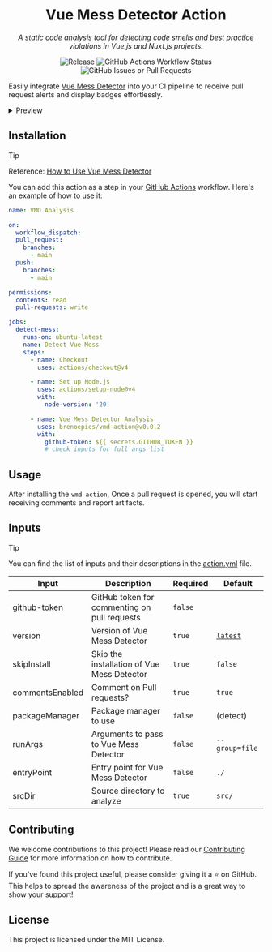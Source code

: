 <div align="center">

# Vue Mess Detector Action

_A static code analysis tool for detecting code smells and best practice
violations in Vue.js and Nuxt.js projects._

![Release](https://img.shields.io/github/v/release/brenoepics/vmd-action?include_prereleases&sort=semver&logo=github)
![GitHub Actions Workflow Status](https://img.shields.io/github/actions/workflow/status/brenoepics/vmd-action/ci.yml?logo=github)
![GitHub Issues or Pull Requests](https://img.shields.io/github/issues/brenoepics/vmd-action?logo=github)
</div>

Easily integrate [Vue Mess Detector](https://github.com/rrd108/vue-mess-detector) into your CI pipeline to receive pull
request alerts and display badges effortlessly.

<details>
<summary>Preview</summary>

![image](https://github.com/user-attachments/assets/aea8dbb9-49c8-4206-abba-9e4d475040ad)

</details>

## Installation

> [!TIP]
> Reference: [How to Use Vue Mess Detector](https://vue-mess-detector.webmania.cc/)

You can add this action as a step in your [GitHub Actions](https://github.com/features/actions)
workflow.
Here's an example of how to
use it:

```yml
name: VMD Analysis

on:
  workflow_dispatch:
  pull_request:
    branches:
      - main
  push:
    branches:
      - main

permissions:
  contents: read
  pull-requests: write

jobs:
  detect-mess:
    runs-on: ubuntu-latest
    name: Detect Vue Mess
    steps:
      - name: Checkout
        uses: actions/checkout@v4

      - name: Set up Node.js
        uses: actions/setup-node@v4
        with:
          node-version: '20'

      - name: Vue Mess Detector Analysis
        uses: brenoepics/vmd-action@v0.0.2
        with:
          github-token: ${{ secrets.GITHUB_TOKEN }}
          # check inputs for full args list

```

## Usage

After installing the `vmd-action`, Once a pull request is opened, you will start receiving comments and report
artifacts.

## Inputs

> [!TIP]
> You can find the list of inputs and their descriptions in the [action.yml](action.yml) file.

| Input           | Description                                  | Required | Default                                                 |
|-----------------|----------------------------------------------|----------|---------------------------------------------------------|
| github-token    | GitHub token for commenting on pull requests | `false`  |                                                         |
| version         | Version of Vue Mess Detector                 | `true`   | [`latest`](https://github.com/rrd108/vue-mess-detector) |
| skipInstall     | Skip the installation of Vue Mess Detector   | `true`   | `false`                                                 |
| commentsEnabled | Comment on Pull requests?                    | `true`   | `true`                                                  |
| packageManager  | Package manager to use                       | `false`  | (detect)                                                |
| runArgs         | Arguments to pass to Vue Mess Detector       | `false`  | `--group=file`                                          |
| entryPoint      | Entry point for Vue Mess Detector            | `false`  | `./`                                                    |
| srcDir          | Source directory to analyze                  | `true`   | `src/`                                                  |

## Contributing

We welcome contributions to this project! Please read our [Contributing Guide](CONTRIBUTING.md) for more information on
how to contribute.

If you've found this project useful, please consider giving it a ⭐ on GitHub.
This helps to spread the awareness of the
project and is a great way to show your support!

## License

This project is licensed under the MIT License.
